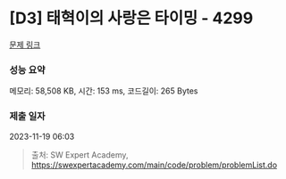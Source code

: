 # [D3] 태혁이의 사랑은 타이밍 - 4299 

[문제 링크](https://swexpertacademy.com/main/code/problem/problemDetail.do?contestProbId=AWLv6mx6htoDFAVV) 

### 성능 요약

메모리: 58,508 KB, 시간: 153 ms, 코드길이: 265 Bytes

### 제출 일자

2023-11-19 06:03



> 출처: SW Expert Academy, https://swexpertacademy.com/main/code/problem/problemList.do